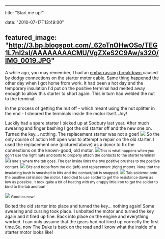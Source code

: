 
---
title: "Start me up!"

date: "2010-07-17T13:49:00"

featured_image: "http://3.bp.blogspot.com/_62oTnOHwOSo/TEG1L7nI2sI/AAAAAAAACMU/VgZXeS2C9Aw/s320/IMG_0019.JPG"
---


A while ago, you may remember, I had an <a href="http://blog.danandtheduke.co.uk/2010/03/kindness-of-strangers.html"><span>embarrassing</span> breakdown </a>caused by dodgy connections on the starter motor cable. Same thing happened the other day when I got home from work. It had been a hot day and the temporary insulation I'd put on the positive terminal had melted away enough to allow <span>this</span> starter to short again. This in turn had welded the nut to the terminal.

In the process of getting the nut off - which meant using the nut splitter in the end - I sheared the terminals inside the motor itself. Joy!

Luckily had a spare starter I picked up at <span>Sodbury</span> last year. After much swearing and finger bashing I got the old starter off and the new one on. Turned the key... nothing. The replacement starter was not a goer!
<a href="http://3.bp.blogspot.com/_62oTnOHwOSo/TEG1L7nI2sI/AAAAAAAACMU/VgZXeS2C9Aw/s1600/IMG_0019.JPG"><img src="/images/start-me-up/IMG_0019.JPG"/></a>
So the only course of action left open was to attempt a repair on the old starter. I used the replacement one (pictured above) as a donor to fix the connections on the known-good, old motor.
<a href="http://2.bp.blogspot.com/_62oTnOHwOSo/TEG1FqCEHcI/AAAAAAAACMM/txvHnJs9xkM/s1600/IMG_0020.JPG"><img src="/images/start-me-up/IMG_0020.JPG"/></a><span style="font-size:85%;">This is what happens when you don't use the right nuts and bolts to properly attach the contacts to the starter terminal!</span> 
 <a href="http://4.bp.blogspot.com/_62oTnOHwOSo/TEG1FSs7pgI/AAAAAAAACME/iaplDnzWoj4/s1600/IMG_0025.JPG"><img src="/images/start-me-up/IMG_0025.JPG"/></a><span style="font-size:85%;">Here's where the tab goes. The bar inside links the two positive brushes to the positive contact. </span>
<a href="http://4.bp.blogspot.com/_62oTnOHwOSo/TEG1FNXUKEI/AAAAAAAACL8/sVOU9l7Z6AQ/s1600/IMG_0027.JPG"><img src="/images/start-me-up/IMG_0027.JPG"/></a><span style="font-size:85%;"> Bits and bobs from the old (left) and replacement (right) motors. Note that the insulating bush is smashed to bits and the contact/tab is snapped.
</span>
<a href="http://1.bp.blogspot.com/_62oTnOHwOSo/TEG1E_EmHAI/AAAAAAAACL0/ERsbaTmaq80/s1600/IMG_0030.JPG"><img src="/images/start-me-up/IMG_0030.JPG"/></a> <span style="font-size:85%;">Tab soldered onto the positive rail inside the motor. I decided to use solder to get the resistance down as low as possible. It took quite a bit of heating with my crappy little iron to get the solder to bind to the tab and bar!</span>

<a href="http://4.bp.blogspot.com/_62oTnOHwOSo/TEG1Ek2aGWI/AAAAAAAACLs/SnFe-_dyazg/s1600/IMG_0033.JPG"><img src="/images/start-me-up/IMG_0033.JPG"/></a><span style="font-size:85%;"> Good as new!</span>

Bolted the old starter into place and turned the key... nothing again! Some swearing and cursing took place. I unbolted the motor and turned the key again and it fired up fine. Back into place on the engine and everything worked. I can only assume that the gears had not lined up correctly the first time.So, now The Duke is back on the road and I know what the inside of a starter motor looks like! 